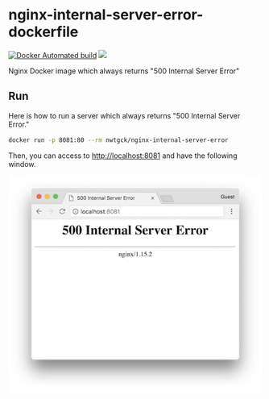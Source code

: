 # nginx-internal-server-error-dockerfile
[![Docker Automated build](https://img.shields.io/docker/automated/nwtgck/nginx-internal-server-error.svg)](https://hub.docker.com/r/nwtgck/nginx-internal-server-error/) [![](https://images.microbadger.com/badges/image/nwtgck/nginx-internal-server-error.svg)](https://microbadger.com/images/nwtgck/nginx-internal-server-error "Get your own image badge on microbadger.com")

Nginx Docker image which always returns "500 Internal Server Error"

## Run

Here is how to run a server which always returns "500 Internal Server Error."

```bash
docker run -p 8081:80 --rm nwtgck/nginx-internal-server-error
```

Then, you can access to <http://localhost:8081> and have the following window.

![Nginx Internal Server Error](demo_images/demo1.png)
